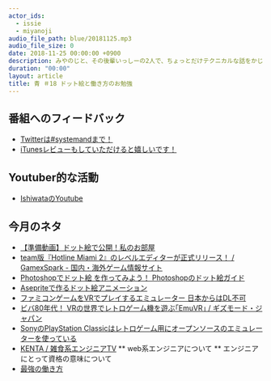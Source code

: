 ```yaml
---
actor_ids:
  - issie
  - miyanoji
audio_file_path: blue/20181125.mp3
audio_file_size: 0
date: 2018-11-25 00:00:00 +0900
description: みやのじと、その後輩いっしーの2人で、ちょっとだけテクニカルな話をかじっちゃおう！という趣旨で始めた、systemand.onlineのサブチャンネル青です。
duration: "00:00"
layout: article
title: 青 ＃18 ドット絵と働き方のお勉強
---
```

## 番組へのフィードバック
* [Twitterは#systemandまで！](https://twitter.com/search?q=%23systemand)
* [iTunesレビューもしていただけると嬉しいです！](https://itunes.apple.com/jp/podcast/systemand-online/id1205168408?mt=2)

## Youtuber的な活動
* [IshiwataのYoutube](https://www.youtube.com/channel/UC0dN6GcdwpQA-WdSfI2tmZQ)

## 今月のネタ
* [【準備動画】ドット絵で公開！私のお部屋](https://www.youtube.com/watch?v=mNVpztq9VCk)
* [team版『Hotline Miami 2』のレベルエディターが正式リリース！ / GamexSpark - 国内・海外ゲーム情報サイト](https://www.gamespark.jp/article/2016/06/23/66826.html)
* [Photoshopでドット絵 を作ってみよう！ Photoshopのドット絵ガイド](https://www.shutterstock.com/ja/blog/how-to-turn-any-photograph-into-pixel-art-with-photoshop)
* [Asepriteで作るドット絵アニメーション](http://bosukedot.hatenablog.com/entry/2017/12/08/011802)
* [ファミコンゲームをVRでプレイするエミュレーター 日本からはDL不可](https://www.gizmodo.jp/2018/11/emuvr.html)
* [ビバ80年代！ VRの世界でレトロゲーム機を遊ぶ｢EmuVR｣ / ギズモード・ジャパン](https://www.gizmodo.jp/2018/11/emuvr.html)
* [SonyのPlayStation Classicはレトロゲーム用にオープンソースのエミュレーターを使っている](https://jp.techcrunch.com/2018/11/10/2018-11-09-sonys-playstation-classic-uses-an-open-source-emulator-to-play-its-games/)
* [KENTA / 雑食系エンジニアTV](https://www.youtube.com/channel/UC_HLK-ksslL-Z_2wiIZDlMg)
** web系エンジニアについて
** エンジニアにとって資格の意味について
* [最強の働き方](https://www.audible.co.jp/pd/%E3%83%93%E3%82%B8%E3%83%8D%E3%82%B9-%E3%82%AD%E3%83%A3%E3%83%AA%E3%82%A2%E3%83%BB%E3%83%9E%E3%83%8D%E3%82%B8%E3%83%A1%E3%83%B3%E3%83%88-/%E6%9C%80%E5%BC%B7%E3%81%AE%E5%83%8D%E3%81%8D%E6%96%B9-%E3%82%AA%E3%83%BC%E3%83%87%E3%82%A3%E3%82%AA%E3%83%96%E3%83%83%E3%82%AF/B07G9Y6JSK?asin=B07G9Y6JSK&source_code=ASSORAP0511160006)

